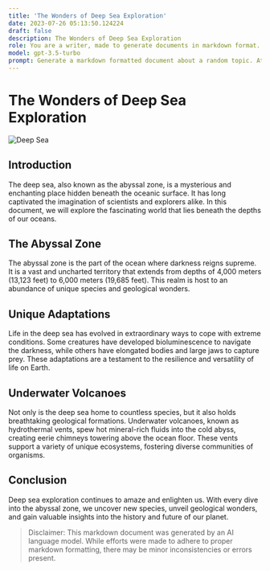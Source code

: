 ```yaml
---
title: 'The Wonders of Deep Sea Exploration'
date: 2023-07-26 05:13:50.124224
draft: false
description: The Wonders of Deep Sea Exploration
role: You are a writer, made to generate documents in markdown format. It is very important that all of the documents you generate are in valid markdown format.
model: gpt-3.5-turbo
prompt: Generate a markdown formatted document about a random topic. At the bottom, include a disclaimer explaining that the document was generated by you. The first line of the document should be the title. Make sure that the entire document is in proper markdown format, using a mix of various tags to make the document visually appealing.
---
```


# The Wonders of Deep Sea Exploration

![Deep Sea](https://images.unsplash.com/photo-1503023345310-bd7c1de61c7d)

## Introduction

The deep sea, also known as the abyssal zone, is a mysterious and enchanting place hidden beneath the oceanic surface. It has long captivated the imagination of scientists and explorers alike. In this document, we will explore the fascinating world that lies beneath the depths of our oceans.

## The Abyssal Zone

The abyssal zone is the part of the ocean where darkness reigns supreme. It is a vast and uncharted territory that extends from depths of 4,000 meters (13,123 feet) to 6,000 meters (19,685 feet). This realm is host to an abundance of unique species and geological wonders.

## Unique Adaptations

Life in the deep sea has evolved in extraordinary ways to cope with extreme conditions. Some creatures have developed bioluminescence to navigate the darkness, while others have elongated bodies and large jaws to capture prey. These adaptations are a testament to the resilience and versatility of life on Earth.

## Underwater Volcanoes

Not only is the deep sea home to countless species, but it also holds breathtaking geological formations. Underwater volcanoes, known as hydrothermal vents, spew hot mineral-rich fluids into the cold abyss, creating eerie chimneys towering above the ocean floor. These vents support a variety of unique ecosystems, fostering diverse communities of organisms.

## Conclusion

Deep sea exploration continues to amaze and enlighten us. With every dive into the abyssal zone, we uncover new species, unveil geological wonders, and gain valuable insights into the history and future of our planet.

> Disclaimer: This markdown document was generated by an AI language model. While efforts were made to adhere to proper markdown formatting, there may be minor inconsistencies or errors present.